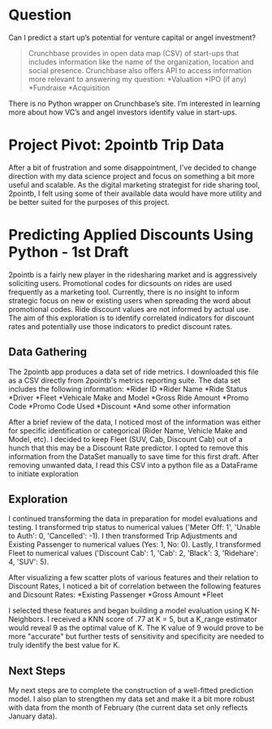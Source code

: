 <h1>Question</h1>

<p>Can I predict a start up’s potential for venture capital or angel investment?</p>

<blockquote>
<p>Crunchbase provides in open data map (CSV) of start-ups that includes information like the name of the organization, location and social presence. Crunchbase also offers API to access information more relevant to answering my question:
*Valuation
*IPO (if any)
*Fundraise
*Acquisition</p>
</blockquote>

<p>There is no Python wrapper on Crunchbase’s site. 
I’m interested in learning more about how VC’s and angel investors identify value in start-ups.</p>

<h1>Project Pivot: 2pointb Trip Data</h1> 

<p>After a bit of frustration and some disappointment, I've decided to change direction with my data science project and focus on something a bit more useful and scalable. As the digital marketing strategist for ride sharing tool, 2pointb, I felt using some of their available data would have more utility and be better suited for the purposes of this project.</p>


<h1>Predicting Applied Discounts Using Python - 1st Draft</h1> 

<p>2pointb is a fairly new player in the ridesharing market and is aggressively soliciting users. Promotional codes for dicsounts on rides are used frequently as a marketing tool. Currently, there is no insight to inform strategic focus on new or existing users when spreading the word about promotional codes. Ride discount values are not informed by actual use. The aim of this exploration is to identify correlated indicators for discount rates and potentially use those indicators to predict discount rates.</p>

<h2>Data Gathering</h2> 

<p>The 2pointb app produces a data set of ride metrics. I downloaded this file as a CSV directly from 2pointb's metrics reporting suite. The data set includes the following information: 
*Rider ID
*Rider Name
*Ride Status
*Driver
*Fleet
*Vehicale Make and Model
*Gross Ride Amount
*Promo Code
*Promo Code Used
*Discount 
*And some other information

After a brief review of the data, I noticed most of the information was either for specific identification or categorical (Rider Name, Vehicle Make and Model, etc). I decided to keep Fleet (SUV, Cab, Discount Cab) out of a hunch that this may be a Discount Rate predictor. I opted to remove this information from the DataSet manually to save time for this first draft. After removing unwanted data, I read this CSV into a python file as a DataFrame to initiate exploration</p>

<h2>Exploration</h2> 

<p>I continued transforming the data in preparation for model evaluations and testing. I transformed trip status to numerical values ('Meter Off: 1', 'Unable to Auth': 0, 'Cancelled': -1). I then transformed Trip Adjustments and Existing Passenger to numerical values (Yes: 1, No: 0). Lastly, I transformed Fleet to numerical values ('Discount Cab': 1, 'Cab': 2, 'Black': 3, 'Ridehare': 4, 'SUV': 5).</p>

<p>After visualizing a few scatter plots of various features and their relation to Discount Rates, I noticed a bit of correlation between the following features and Dicsount Rates:
*Existing Passenger
*Gross Amount
*Fleet</p>

<p>I selected these features and began building a model evaluation using K N-Neighbors. I received a KNN score of .77 at K = 5, but a K_range estimator would reveal 9 as the optimal value of K. The K value of 9 would prove to be more "accurate" but further tests of sensitivity and specificity are needed to truly identify the best value for K.</p>

<h2>Next Steps</h2> 

<p>My next steps are to complete the construction of a well-fitted prediction model. I also plan to strengthen my data set and make it a bit more robust with data from the month of February (the current data set only reflects January data).</p>


